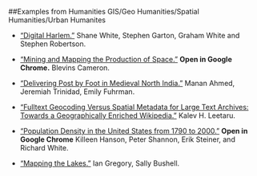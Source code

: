 ##Examples from Humanities GIS/Geo Humanities/Spatial Humanities/Urban Humanites 

* [“Digital Harlem.”](http://digitalharlem.org) Shane White, Stephen Garton, Graham White and Stephen Robertson.  

* [“Mining and Mapping the Production of Space.”](http://web.stanford.edu/group/spatialhistory/cgi-bin/site/pub.php?id=93&project_id=)
**Open in Google Chrome.** Blevins Cameron.

* [“Delivering Post by Foot in Medieval North India.”](http://emilyfuhrman.co/interactive/F2015002/) Manan Ahmed, Jeremiah Trinidad, Emily Fuhrman.  

* [“Fulltext Geocoding Versus Spatial Metadata for Large Text Archives: Towards a Geographically Enriched Wikipedia.”](http://www.dlib.org/dlib/september12/leetaru/09leetaru.html) Kalev H. Leetaru. 

* [“Population Density in the United States from 1790 to 2000.”](http://www.stanford.edu/group/spatialhistory/cgi-bin/site/viz.php?id=265&project_id=0) **Open in Google Chrome**
Killeen Hanson, Peter Shannon, Erik Steiner, and Richard White. 

* [“Mapping the Lakes.”](http://www.lancaster.ac.uk/mappingthelakes/index.htm) Ian Gregory, Sally Bushell. 

